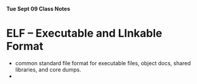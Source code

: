 __**Tue Sept 09 Class Notes**__

# ELF – Executable and LInkable Format
- common standard file format for executable files, object docs, shared libraries, and core dumps.
- 